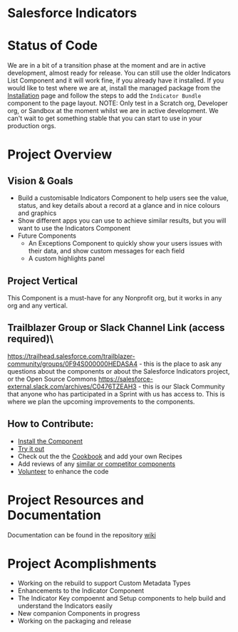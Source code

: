 # Salesforce Indicators

# Status of Code
We are in a bit of a transition phase at the moment and are in active development, almost ready for release. 
You can still use the older Indicators List Component and it will work fine, if you already have it installed.
If you would like to test where we are at, install the managed package from the [Installation](../../wiki/Installing-Salesforce-Indicators) page and follow the steps to add the `Indicator Bundle` component to the page layout. 
NOTE: Only test in a Scratch org, Developer org, or Sandbox at the moment whilst we are in active development.
We can't wait to get something stable that you can start to use in your production orgs. 

# Project Overview
## Vision & Goals
* Build a customisable Indicators Component to help users see the value, status, and key details about a record at a glance and in nice colours and graphics 
* Show different apps you can use to achieve similar results, but you will want to use the Indicators Component
* Future Components
  * An Exceptions Component to quickly show your users issues with their data, and show custom messages for each field
  * A custom highlights panel

## Project Vertical
This Component is a must-have for any Nonprofit org, but it works in any org and any vertical. 

## Trailblazer Group or Slack Channel Link (access required)\
https://trailhead.salesforce.com/trailblazer-community/groups/0F94S000000HEDASA4 - this is the place to ask any questions about the components or about the Salesforce Indicators project, or the Open Source Commons
https://salesforce-external.slack.com/archives/C0476TZEAH3 - this is our Slack Community that anyone who has participated in a Sprint with us has access to. This is where we plan the upcoming improvements to the components.

## How to Contribute:
- [Install the Component](../../wiki/Installing-Salesforce-Indicators)
- [Try it out](../../wiki/Indicator-Bundle)
- Check out the the [Cookbook](../../wiki/Cookbook) and add your own Recipes
- Add reviews of any [similar or competitor components](../../wiki/Other-Components)
- [Volunteer](../../wiki/How-to-Volunteer) to enhance the code

# Project Resources and Documentation
Documentation can be found in the repository [wiki](../../wiki)

# Project Acomplishments
* Working on the rebuild to support Custom Metadata Types
* Enhancements to the Indicator Component
* The Indicator Key compoennt and Setup components to help build and understand the Indicators easily
* New companion Components in progress
* Working on the packaging and release
